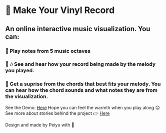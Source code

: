 # :musical_score: Make Your Vinyl Record
## An online interactive music visualization. You can:
### :musical_keyboard: Play notes from 5 music octaves 
### :art: :notes: See and hear how your record being made by the melody you played. 
### :wind_chime: Get a suprise from the chords that best fits your melody. You can hear how the chord sounds and what notes they are from the visualization.
See the Demo: <a href=" https://vinyl-record-maker.web.app/">Here</a> 
Hope you can feel the warmth when you play along :blush:
See more about stories behind the project :point_right: <a href="https://www.peiyuhyu.com/2020/10/19/i-design-a-music-visualization/">Here</a> 

Design and made by Peiyu with :heartbeat:

